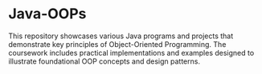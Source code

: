 # Java-OOPs
This repository showcases various Java programs and projects that demonstrate key principles of Object-Oriented Programming. The coursework includes practical implementations and examples designed to illustrate foundational OOP concepts and design patterns.
